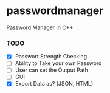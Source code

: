# passwordmanager
 Password Manager in C++

  ### TODO

  - [X] Passwort Strength Checking
 - [ ] Ability to Take your own Password 
 - [ ] User can set the Output Path 
 - [ ] GUI
 - [X] Export Data as? (JSON, HTML)
